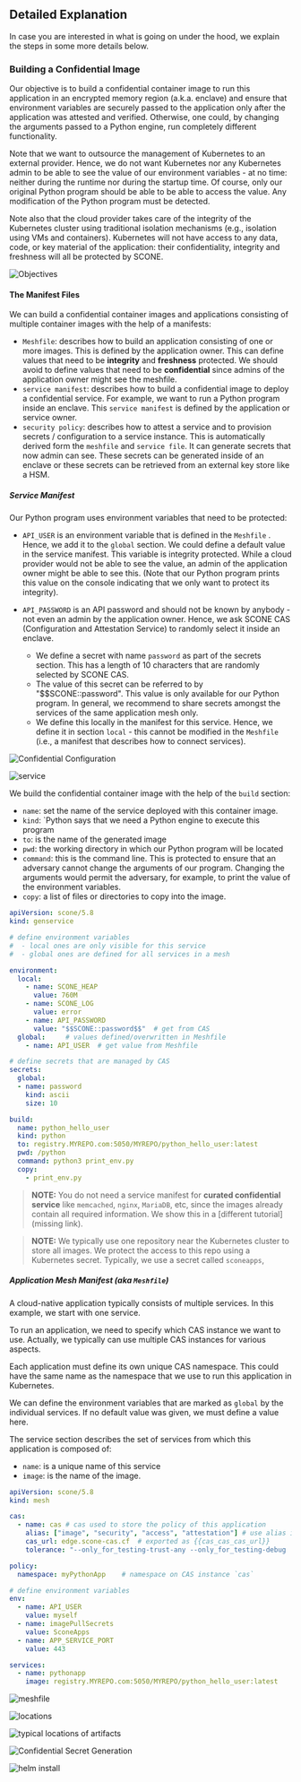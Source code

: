 ## Detailed Explanation 

In case you are interested in what is going on under the hood,  we explain the steps in some more details below.

### Building a Confidential Image

Our objective is to build a confidential container image to run this application in an encrypted memory region (a.k.a. enclave) and ensure that environment variables are securely passed to the application only after the application was attested and verified. Otherwise, one could, by changing the arguments passed to a Python engine, run completely different functionality.

Note that we want to outsource the management of Kubernetes to an external provider. Hence, we do not want Kubernetes nor any Kubernetes admin to be able to see the value of our environment variables - at no time: neither during the runtime nor during the startup time. Of course, only our original Python program should be able to be able to access the value. Any modification of the Python program must be detected.

Note also that the cloud provider takes care of the integrity of the Kubernetes cluster using traditional isolation mechanisms (e.g., isolation using VMs and containers).  Kubernetes will not have access to any data, code, or key material of the application: their confidentiality, integrity and freshness will all be protected by SCONE.

![Objectives](objective.png)

#### The Manifest Files

We can build a confidential container images and applications consisting of multiple container images with the help of a manifests:

- `Meshfile`:  describes how to build an application consisting of one or more images. This is defined by the application owner. This can define values that need to be **integrity** and **freshness** protected. We should avoid to define values that need to be **confidential** since admins of the application owner might see the meshfile.
- `service manifest`: describes how to build a confidential image to deploy a confidential service. For example, we want to run a Python program inside an enclave. This `service manifest` is defined by the application or service owner.
- `security policy`:  describes how to attest a service and to provision secrets / configuration to a service instance. This is automatically derived form the `meshfile` and `service file`. It can generate secrets that now admin can see. These secrets can be generated inside of an enclave or these secrets can be retrieved from an external key store like a HSM.

##### Service Manifest

Our Python program uses environment variables that need to be protected:

- `API_USER` is an environment variable that is defined in the `Meshfile` . Hence, we add it to the `global` section. We could define a default value in the service manifest. This variable is integrity protected. While a cloud provider would not be able to see the value, an admin of the application owner might be able to see this. (Note that our Python program prints this value on the console indicating that we only want to protect its integrity).

- `API_PASSWORD` is an API password and should not be known by anybody - not even an admin by the application owner. Hence, we ask SCONE CAS (Configuration and Attestation Service) to randomly select it inside an enclave.
  - We define a secret with name `password` as part of the secrets section. This has a length of 10 characters that are randomly selected by SCONE CAS.
  - The value of this secret can be referred to by "$$SCONE::password". This value is only available for our Python program. In general, we recommend to share secrets amongst the services of the same application mesh only.
  - We define this locally in the manifest for this service. Hence, we define it in section `local` - this cannot be modified in the `Meshfile` (i.e., a manifest that describes how to connect services).

![Confidential Configuration](configuration.png)

![service](service.png)

We build the confidential container image with the help of the `build` section:

- `name`: set the name of the service deployed with this container image.
- `kind`: `Python says that we need a Python engine to execute this program
- `to`: is the name of the generated image
- `pwd`: the working directory in which our Python program will be located
- `command`:  this is the command line. This is protected to ensure that an adversary cannot change the arguments of our program. Changing the arguments would permit the adversary, for example, to print the value of the environment variables.
- `copy`: a list of files or directories to copy into the image.

```yml
apiVersion: scone/5.8
kind: genservice

# define environment variables
#  - local ones are only visible for this service
#  - global ones are defined for all services in a mesh

environment:
  local:
    - name: SCONE_HEAP
      value: 760M
    - name: SCONE_LOG
      value: error
    - name: API_PASSWORD
      value: "$$SCONE::password$$"  # get from CAS
  global:     # values defined/overwritten in Meshfile
    - name: API_USER  # get value from Meshfile

# define secrets that are managed by CAS 
secrets:
  global: 
  - name: password
    kind: ascii
    size: 10

build:
  name: python_hello_user
  kind: python
  to: registry.MYREPO.com:5050/MYREPO/python_hello_user:latest
  pwd: /python
  command: python3 print_env.py
  copy:
    - print_env.py
```

> **NOTE:** You do not need a service manifest for
> **curated confidential service** like `memcached`, `nginx`, `MariaDB`, etc,
> since the images already contain all required information.
> We show this in a [different tutorial](missing link).

> **NOTE:** We typically use one repository near the Kubernetes cluster to store
> all images. 
> We protect the access to this repo using a Kubernetes secret.
> Typically, we use a secret called `sconeapps`,

##### Application Mesh Manifest (aka `Meshfile`)

A cloud-native application typically consists of multiple services. In this example, we start with one service.

To run an application, we need to specify which CAS instance we want to use. Actually, we typically can use multiple CAS instances for various aspects.

Each application must define its own unique CAS namespace. This could have the same name as the namespace that we use to run this application in Kubernetes.

We can define the environment variables that are marked as `global` by the individual services. If no default value was given, we must define a value here.

The service section describes the set of services from which this application is composed of:

- `name`: is a unique name of this service
- `image`: is the name of the image.

```yml
apiVersion: scone/5.8
kind: mesh

cas:
  - name: cas # cas used to store the policy of this application
    alias: ["image", "security", "access", "attestation"] # use alias in case CAS instance has multiple roles
    cas_url: edge.scone-cas.cf  # exported as {{cas_cas_cas_url}}
    tolerance: "--only_for_testing-trust-any --only_for_testing-debug  --only_for_testing-ignore-signer -C -G -S"

policy:
  namespace: myPythonApp    # namespace on CAS instance `cas`

# define environment variables   
env:
  - name: API_USER 
    value: myself
  - name: imagePullSecrets
    value: SconeApps
  - name: APP_SERVICE_PORT
    value: 443

services:
  - name: pythonapp
    image: registry.MYREPO.com:5050/MYREPO/python_hello_user:latest
```

![meshfile](meshfile.png)

![locations](locations.png)

![typical locations of artifacts](typical_locations.png)

![Confidential Secret Generation](generateSecrets.png)

![helm install](helm_install.png)
